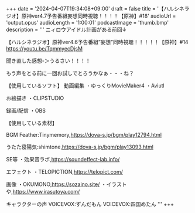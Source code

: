 +++
date = '2024-04-07T19:34:08+09:00'
draft = false
title = '【ハルシネラジオ】原神ver4.7予告番組妄想同時視聴！！！！【原神】#18'
audioUrl = 'output.opus'
audioLength = '1:00:01'
podcastImage = 'thumb.bmp'
description = '''
ニィロウアイドル計画がある前回↓

【ハルシネラジオ】原神ver4.6予告番組”妄想”同時視聴！！！！！【原神】#14
https://youtu.be/TqmmyecDjsM

聞き直した感想-＞うるさい！！！！

もう声をとる前に一回お試しでとろうかなぁ・・・ね？

【使用しているソフト】
動画編集
・ゆっくりMovieMaker4
・Aviutl

お絵描き
・CLIPSTUDIO

録画/配信
・OBS

【使用している素材】

BGM
Feather:Tinymemory,https://dova-s.jp/bgm/play12794.html

うたた寝陽気:shimtone,https://dova-s.jp/bgm/play13093.html

SE等
・効果音ラボ,https://soundeffect-lab.info/

エフェクト
・TELOPICTION,https://telopict.com/

画像
・OKUMONO,https://sozaino.site/
・イラストや,https://www.irasutoya.com/

キャラクターの声
VOICEVOX:ずんだもん
VOICEVOX:四国めたん
'''
+++


